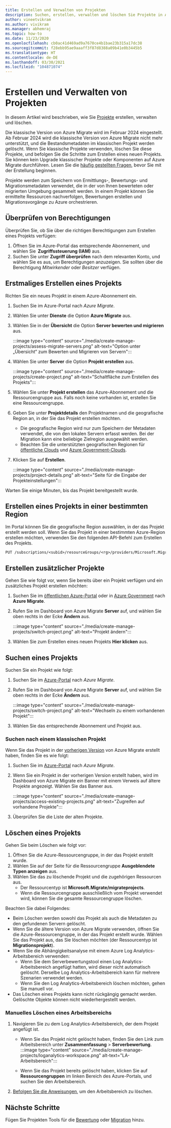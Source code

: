 ```yaml
---
title: Erstellen und Verwalten von Projekten
description: Suchen, erstellen, verwalten und löschen Sie Projekte in Azure Migrate.
author: vineetvikram
ms.author: vivikram
ms.manager: abhemraj
ms.topic: how-to
ms.date: 11/23/2020
ms.openlocfilehash: cb0ac41d469ad9a7670ce4b1bae23b315a17dc38
ms.sourcegitcommit: f28ebb95ae9aaaff3f87d8388a09b41e0b3445b5
ms.translationtype: HT
ms.contentlocale: de-DE
ms.lasthandoff: 03/30/2021
ms.locfileid: "104871074"
---
```

# <a name="create-and-manage-projects"></a>Erstellen und Verwalten von Projekten

In diesem Artikel wird beschrieben, wie Sie [Projekte](migrate-services-overview.md) erstellen, verwalten und löschen. 

Die klassische Version von Azure Migrate wird im Februar 2024 eingestellt. Ab Februar 2024 wird die klassische Version von Azure Migrate nicht mehr unterstützt, und die Bestandsmetadaten im klassischen Projekt werden gelöscht. Wenn Sie klassische Projekte verwenden, löschen Sie diese Projekte, und befolgen Sie die Schritte zum Erstellen eines neuen Projekts. Sie können kein Upgrade klassischer Projekte oder Komponenten auf Azure Migrate durchführen. Lesen Sie die [häufig gestellten Fragen](./resources-faq.md#i-have-a-project-with-the-previous-classic-experience-of-azure-migrate-how-do-i-start-using-the-new-version), bevor Sie mit der Erstellung beginnen.

Projekte werden zum Speichern von Ermittlungs-, Bewertungs- und Migrationsmetadaten verwendet, die in der von Ihnen bewerteten oder migrierten Umgebung gesammelt werden. In einem Projekt können Sie ermittelte Ressourcen nachverfolgen, Bewertungen erstellen und Migrationsvorgänge zu Azure orchestrieren.  

## <a name="verify-permissions"></a>Überprüfen von Berechtigungen

Überprüfen Sie, ob Sie über die richtigen Berechtigungen zum Erstellen eines Projekts verfügen:

1. Öffnen Sie im Azure-Portal das entsprechende Abonnement, und wählen Sie  **Zugriffssteuerung (IAM)** aus.
2. Suchen Sie unter **Zugriff überprüfen** nach dem relevanten Konto, und wählen Sie es aus, um Berechtigungen anzuzeigen. Sie sollten über die Berechtigung *Mitwirkender* oder *Besitzer* verfügen. 


## <a name="create-a-project-for-the-first-time"></a>Erstmaliges Erstellen eines Projekts

Richten Sie ein neues Projekt in einem Azure-Abonnement ein.

1. Suchen Sie im Azure-Portal nach *Azure Migrate*.
2. Wählen Sie unter **Dienste** die Option **Azure Migrate** aus.
3. Wählen Sie in der **Übersicht** die Option **Server bewerten und migrieren** aus.

    :::image type="content" source="./media/create-manage-projects/assess-migrate-servers.png" alt-text="Option unter „Übersicht“ zum Bewerten und Migrieren von Servern":::

4. Wählen Sie unter **Server** die Option **Projekt erstellen** aus.

    :::image type="content" source="./media/create-manage-projects/create-project.png" alt-text="Schaltfläche zum Erstellen des Projekts":::

5. Wählen Sie unter **Projekt erstellen** das Azure-Abonnement und die Ressourcengruppe aus. Falls noch keine vorhanden ist, erstellen Sie eine Ressourcengruppe.
6. Geben Sie unter **Projektdetails** den Projektnamen und die geografische Region an, in der Sie das Projekt erstellen möchten.
    - Die geografische Region wird nur zum Speichern der Metadaten verwendet, die von den lokalen Servern erfasst werden. Bei der Migration kann eine beliebige Zielregion ausgewählt werden. 
    - Beachten Sie die unterstützten geografischen Regionen für [öffentliche Clouds](migrate-support-matrix.md#supported-geographies-public-cloud) und [Azure Government-Clouds](migrate-support-matrix.md#supported-geographies-azure-government).

8. Klicken Sie auf **Erstellen**.

     :::image type="content" source="./media/create-manage-projects/project-details.png" alt-text="Seite für die Eingabe der Projekteinstellungen":::


Warten Sie einige Minuten, bis das Projekt bereitgestellt wurde.

## <a name="create-a-project-in-a-specific-region"></a>Erstellen eines Projekts in einer bestimmten Region

Im Portal können Sie die geografische Region auswählen, in der das Projekt erstellt werden soll. Wenn Sie das Projekt in einer bestimmten Azure-Region erstellen möchten, verwenden Sie den folgenden API-Befehl zum Erstellen des Projekts.

```rest
PUT /subscriptions/<subid>/resourceGroups/<rg>/providers/Microsoft.Migrate/MigrateProjects/<mymigrateprojectname>?api-version=2018-09-01-preview "{location: 'centralus', properties: {}}"
```

## <a name="create-additional-projects"></a>Erstellen zusätzlicher Projekte

Gehen Sie wie folgt vor, wenn Sie bereits über ein Projekt verfügen und ein zusätzliches Projekt erstellen möchten:  

1. Suchen Sie im [öffentlichen Azure-Portal](https://portal.azure.com) oder in [Azure Government](https://portal.azure.us) nach **Azure Migrate**.
2. Rufen Sie im Dashboard von Azure Migrate **Server** auf, und wählen Sie oben rechts in der Ecke **Ändern** aus.

    :::image type="content" source="./media/create-manage-projects/switch-project.png" alt-text="Projekt ändern":::

3. Wählen Sie zum Erstellen eines neuen Projekts **Hier klicken** aus.


## <a name="find-a-project"></a>Suchen eines Projekts

Suchen Sie ein Projekt wie folgt:

1. Suchen Sie im [Azure-Portal](https://portal.azure.com) nach *Azure Migrate*.
2. Rufen Sie im Dashboard von Azure Migrate **Server** auf, und wählen Sie oben rechts in der Ecke **Ändern** aus.

    :::image type="content" source="./media/create-manage-projects/switch-project.png" alt-text="Wechseln zu einem vorhandenen Projekt":::

3. Wählen Sie das entsprechende Abonnement und Projekt aus.


### <a name="find-a-classic-project"></a>Suchen nach einem klassischen Projekt

Wenn Sie das Projekt in der [vorherigen Version](migrate-services-overview.md#azure-migrate-versions) von Azure Migrate erstellt haben, finden Sie es wie folgt:

1. Suchen Sie im [Azure-Portal](https://portal.azure.com) nach *Azure Migrate*.
2. Wenn Sie ein Projekt in der vorherigen Version erstellt haben, wird im Dashboard von Azure Migrate ein Banner mit einem Verweis auf ältere Projekte angezeigt. Wählen Sie das Banner aus.

    :::image type="content" source="./media/create-manage-projects/access-existing-projects.png" alt-text="Zugreifen auf vorhandene Projekte":::

3. Überprüfen Sie die Liste der alten Projekte.


## <a name="delete-a-project"></a>Löschen eines Projekts

Gehen Sie beim Löschen wie folgt vor:

1. Öffnen Sie die Azure-Ressourcengruppe, in der das Projekt erstellt wurde.
2. Wählen Sie auf der Seite für die Ressourcengruppe **Ausgeblendete Typen anzeigen** aus.
3. Wählen Sie das zu löschende Projekt und die zugehörigen Ressourcen aus.
    - Der Ressourcentyp ist **Microsoft.Migrate/migrateprojects**.
    - Wenn die Ressourcengruppe ausschließlich vom Projekt verwendet wird, können Sie die gesamte Ressourcengruppe löschen.

Beachten Sie dabei Folgendes:

- Beim Löschen werden sowohl das Projekt als auch die Metadaten zu den gefundenen Servern gelöscht.
- Wenn Sie die ältere Version von Azure Migrate verwenden, öffnen Sie die Azure-Ressourcengruppe, in der das Projekt erstellt wurde. Wählen Sie das Projekt aus, das Sie löschen möchten (der Ressourcentyp ist **Migrationsprojekt**).
- Wenn Sie die Abhängigkeitsanalyse mit einem Azure Log Analytics-Arbeitsbereich verwenden:
    - Wenn Sie dem Serverbewertungstool einen Log Analytics-Arbeitsbereich angefügt hatten, wird dieser nicht automatisch gelöscht. Derselbe Log Analytics-Arbeitsbereich kann für mehrere Szenarien verwendet werden.
    - Wenn Sie den Log Analytics-Arbeitsbereich löschen möchten, gehen Sie manuell vor.
- Das Löschen eines Projekts kann nicht rückgängig gemacht werden. Gelöschte Objekte können nicht wiederhergestellt werden.

### <a name="delete-a-workspace-manually"></a>Manuelles Löschen eines Arbeitsbereichs

1. Navigieren Sie zu dem Log Analytics-Arbeitsbereich, der dem Projekt angefügt ist.

    - Wenn Sie das Projekt nicht gelöscht haben, finden Sie den Link zum Arbeitsbereich unter **Zusammenfassung** > **Serverbewertung**.
    :::image type="content" source="./media/create-manage-projects/loganalytics-workspace.png" alt-text="LA-Arbeitsbereich":::
       
    - Wenn Sie das Projekt bereits gelöscht haben, klicken Sie auf **Ressourcengruppen** im linken Bereich des Azure-Portals, und suchen Sie den Arbeitsbereich.
       
2. [Befolgen Sie die Anweisungen](../azure-monitor/logs/delete-workspace.md), um den Arbeitsbereich zu löschen.

## <a name="next-steps"></a>Nächste Schritte

Fügen Sie Projekten Tools für die [Bewertung](how-to-assess.md) oder [Migration](how-to-migrate.md) hinzu.